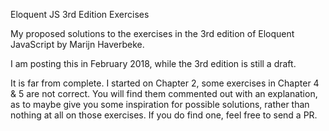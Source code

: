 Eloquent JS 3rd Edition Exercises

My proposed solutions to the exercises in the 3rd edition of Eloquent JavaScript by Marijn Haverbeke. 

I am posting this in February 2018, while the 3rd edition is still a draft.

It is far from complete. I started on Chapter 2, some exercises in Chapter 4 & 5 are not correct. You will find them commented out with an explanation, as to maybe give you some inspiration for possible solutions, rather than nothing at all on those exercises. If you do find one, feel free to send a PR.
